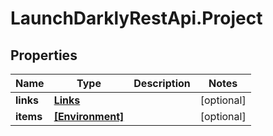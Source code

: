 # LaunchDarklyRestApi.Project

## Properties
Name | Type | Description | Notes
------------ | ------------- | ------------- | -------------
**links** | [**Links**](Links.md) |  | [optional] 
**items** | [**[Environment]**](Environment.md) |  | [optional] 


